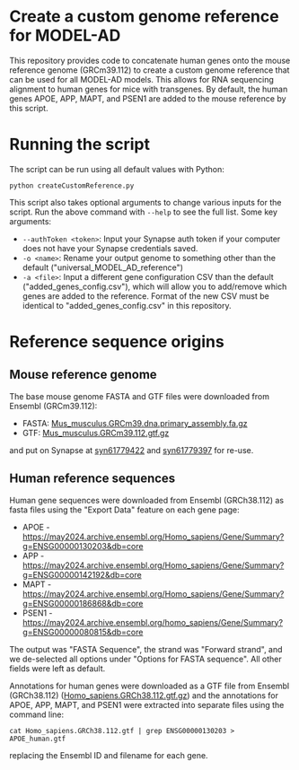 # Create a custom genome reference for MODEL-AD

This repository provides code to concatenate human genes onto the mouse reference genome (GRCm39.112) to create a
custom genome reference that can be used for all MODEL-AD models. This allows for RNA sequencing alignment to human
genes for mice with transgenes. By default, the human genes APOE, APP, MAPT, and PSEN1 are added to the mouse reference
by this script.

# Running the script

The script can be run using all default values with Python:
```
python createCustomReference.py
```

This script also takes optional arguments to change various inputs for the script. Run the above command with `--help` to see the full list. Some key arguments:
* `--authToken <token>`: Input your Synapse auth token if your computer does not have your Synapse credentials saved.
* `-o <name>`: Rename your output genome to something other than the default ("universal_MODEL_AD_reference")
* `-a <file>`: Input a different gene configuration CSV than the default ("added_genes_config.csv"), which will allow you to add/remove which genes are added to the reference. Format of the new CSV must be identical to "added_genes_config.csv" in this repository.

# Reference sequence origins

## Mouse reference genome

The base mouse genome FASTA and GTF files were downloaded from Ensembl (GRCm39.112):
* FASTA: [Mus_musculus.GRCm39.dna.primary_assembly.fa.gz](https://ftp.ensembl.org/pub/release-112/fasta/mus_musculus/dna/Mus_musculus.GRCm39.dna.primary_assembly.fa.gz)
* GTF: [Mus_musculus.GRCm39.112.gtf.gz](https://ftp.ensembl.org/pub/release-112/gtf/mus_musculus/Mus_musculus.GRCm39.112.gtf.gz)

and put on Synapse at 
[syn61779422](https://www.synapse.org/Synapse:syn61779422) and [syn61779397](https://www.synapse.org/Synapse:syn61779397) for re-use.


## Human reference sequences

Human gene sequences were downloaded from Ensembl (GRCh38.112) as fasta files using the "Export Data" feature on each 
gene page:
* APOE - https://may2024.archive.ensembl.org/Homo_sapiens/Gene/Summary?g=ENSG00000130203&db=core
* APP - https://may2024.archive.ensembl.org/Homo_sapiens/Gene/Summary?g=ENSG00000142192&db=core
* MAPT - https://may2024.archive.ensembl.org/Homo_sapiens/Gene/Summary?g=ENSG00000186868&db=core
* PSEN1 - https://may2024.archive.ensembl.org/homo_sapiens/Gene/Summary?g=ENSG00000080815&db=core

The output was "FASTA Sequence", the strand was "Forward strand", and we de-selected all options under "Options for 
FASTA sequence". All other fields were left as default.

Annotations for human genes were downloaded as a GTF file from Ensembl (GRCh38.112) ([Homo_sapiens.GRCh38.112.gtf.gz](https://ftp.ensembl.org/pub/release-112/gtf/homo_sapiens/Homo_sapiens.GRCh38.112.gtf.gz)) and the annotations for APOE, 
APP, MAPT, and PSEN1 were extracted into separate files using the command line:
```
cat Homo_sapiens.GRCh38.112.gtf | grep ENSG00000130203 > APOE_human.gtf
```
replacing the Ensembl ID and filename for each gene.
